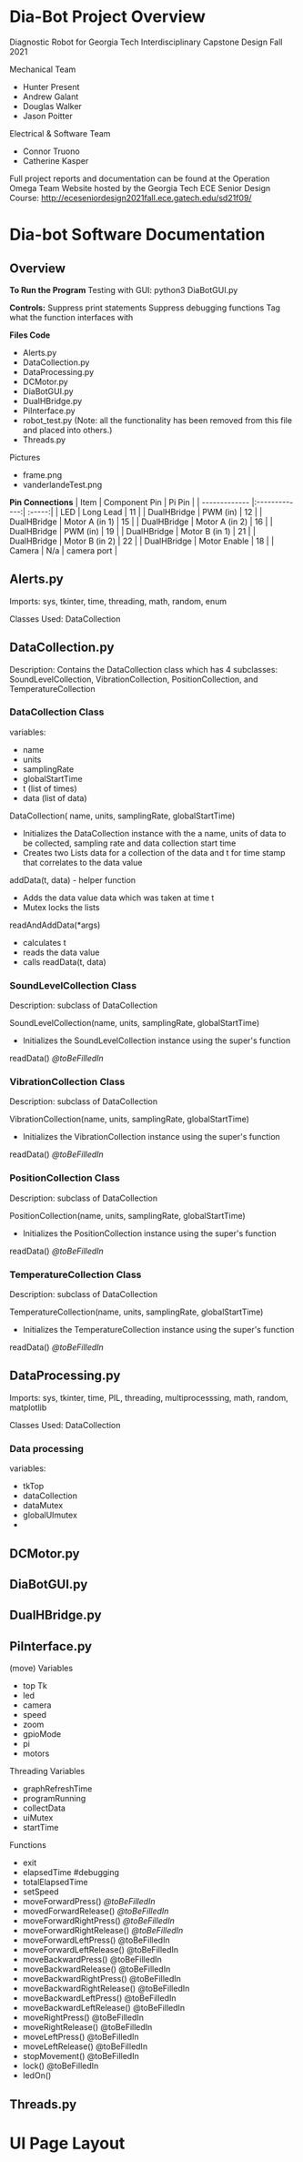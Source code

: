 # Dia-Bot Project Overview
Diagnostic Robot for Georgia Tech Interdisciplinary Capstone Design Fall 2021

Mechanical Team
* Hunter Present
* Andrew Galant
* Douglas Walker
* Jason Poitter

Electrical & Software Team
* Connor Truono
* Catherine Kasper

Full project reports and documentation can be found at the Operation Omega Team Website hosted by the Georgia Tech ECE Senior Design Course: <http://eceseniordesign2021fall.ece.gatech.edu/sd21f09/>

# Dia-bot Software Documentation


## Overview

**To Run the Program**
Testing with GUI: python3 DiaBotGUI.py


**Controls:**
Suppress print statements
Suppress debugging functions
Tag what the function interfaces with


**Files Code**
* Alerts.py
* DataCollection.py
* DataProcessing.py
* DCMotor.py
* DiaBotGUI.py
* DualHBridge.py
* PiInterface.py
* robot_test.py (Note: all the functionality has been removed from this file and placed into others.)
* Threads.py

Pictures
* frame.png
* vanderlandeTest.png

**Pin Connections**
| Item | Component Pin | Pi Pin |
| ------------- |:-------------:| :-----:|
| LED | Long Lead | 11 |
| DualHBridge | PWM (in) | 12 |
| DualHBridge | Motor A (in 1) | 15 |
| DualHBridge | Motor A (in 2) | 16 |
| DualHBridge | PWM (in) | 19 |
| DualHBridge | Motor B (in 1) | 21 |
| DualHBridge | Motor B (in 2) | 22 |
| DualHBridge | Motor Enable | 18 |
| Camera | N/a | camera port |

## Alerts.py

Imports: sys, tkinter, time, threading, math, random, enum 

Classes Used: DataCollection

## DataCollection.py

Description: Contains the DataCollection class which has 4 subclasses: SoundLevelCollection, VibrationCollection, PositionCollection, and TemperatureCollection

### DataCollection Class

variables: 
* name
* units
* samplingRate
* globalStartTime
* t (list of times)
* data (list of data)

DataCollection( name, units, samplingRate, globalStartTime)
* Initializes the DataCollection instance with the a name, units of data to be collected, sampling rate and data collection start time
* Creates two Lists data for a collection of the data and t for time stamp that correlates to the data value

addData(t, data) - helper function
* Adds the data value data which was taken at time t
* Mutex locks the lists 

readAndAddData(*args)
* calculates t
* reads the data value
* calls readData(t, data)

### SoundLevelCollection Class

Description: subclass of DataCollection

SoundLevelCollection(name, units, samplingRate, globalStartTime)
* Initializes the SoundLevelCollection instance using the super's function

readData()  _@toBeFilledIn_


### VibrationCollection Class

Description: subclass of DataCollection

VibrationCollection(name, units, samplingRate, globalStartTime)
* Initializes the VibrationCollection instance using the super's function

readData()  _@toBeFilledIn_

### PositionCollection Class

Description: subclass of DataCollection

PositionCollection(name, units, samplingRate, globalStartTime)
* Initializes the PositionCollection instance using the super's function

readData()  _@toBeFilledIn_

### TemperatureCollection Class

Description: subclass of DataCollection

TemperatureCollection(name, units, samplingRate, globalStartTime)
* Initializes the TemperatureCollection instance using the super's function

readData()  _@toBeFilledIn_

## DataProcessing.py

Imports: sys, tkinter, time, PIL, threading, multiprocesssing, math, random, matplotlib

Classes Used: DataCollection

### Data processing

variables:
* tkTop
* dataCollection
* dataMutex
* globalUImutex
* 


## DCMotor.py
## DiaBotGUI.py
## DualHBridge.py
## PiInterface.py

(move)
Variables 
* top Tk
* led
* camera
* speed
* zoom
* gpioMode
* pi
* motors

Threading Variables
* graphRefreshTime
* programRunning
* collectData
* uiMutex
* startTime

Functions
* exit
* elapsedTime #debugging
* totalElapsedTime
* setSpeed
* moveForwardPress() _@toBeFilledIn_
* movedForwardRelease() _@toBeFilledIn_
* moveForwardRightPress() _@toBeFilledIn_
* moveForwardRightRelease() _@toBeFilledIn_
* moveForwardLeftPress() @toBeFilledIn
* moveForwardLeftRelease() @toBeFilledIn
* moveBackwardPress() @toBeFilledIn
* moveBackwardRelease() @toBeFilledIn
* moveBackwardRightPress() @toBeFilledIn
* moveBackwardRightRelease() @toBeFilledIn
* moveBackwardLeftPress() @toBeFilledIn
* moveBackwardLeftRelease() @toBeFilledIn
* moveRightPress() @toBeFilledIn
* moveRightRelease() @toBeFilledIn
* moveLeftPress() @toBeFilledIn
* moveLeftRelease() @toBeFilledIn
* stopMovement() @toBeFilledIn
* lock() @toBeFilledIn
* ledOn()


## Threads.py


# UI Page Layout


